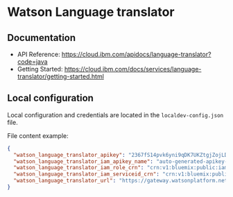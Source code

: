 # Watson Language translator


## Documentation

 * API Reference: https://cloud.ibm.com/apidocs/language-translator?code=java
 * Getting Started: https://cloud.ibm.com/docs/services/language-translator/getting-started.html

##  Local configuration
Local configuration and credentials are located in the `localdev-config.json` file.


File content example:
```json
{
  "watson_language_translator_apikey": "2367fS14pvk6yni9qDK7UKZtgjZojLDIDObGBmENRWAg",
  "watson_language_translator_iam_apikey_name": "auto-generated-apikey-85a29766-24b6-4a8c",
  "watson_language_translator_iam_role_crn": "crn:v1:bluemix:public:iam::::serviceRole:Writer",
  "watson_language_translator_iam_serviceid_crn": "crn:v1:bluemix:public:iam-identity::a/123123::serviceid:ServiceId-8c11b0ef-123-4571-84ac-3123412",
  "watson_language_translator_url": "https://gateway.watsonplatform.net/language-translator/api"
}
```
